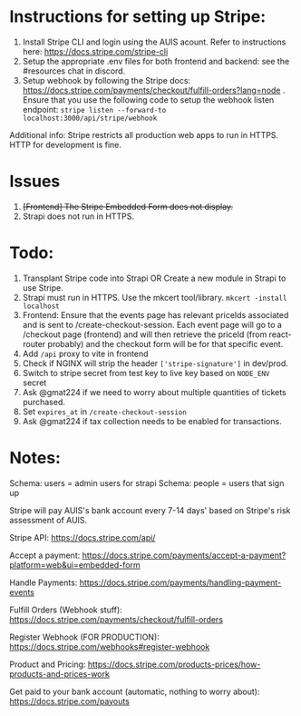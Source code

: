 # Instructions for setting up Stripe:

1. Install Stripe CLI and login using the AUIS acount. Refer to instructions here: https://docs.stripe.com/stripe-cli 
2. Setup the appropriate .env files for both frontend and backend: see the #resources chat in discord. 
3. Setup webhook by following the Stripe docs: https://docs.stripe.com/payments/checkout/fulfill-orders?lang=node . Ensure that you use the following code to setup the webhook listen endpoint: `stripe listen --forward-to localhost:3000/api/stripe/webhook`

Additional info: Stripe restricts all production web apps to run in HTTPS. HTTP for development is fine. 


# Issues

1. ~~[Frontend] The Stripe Embedded Form does not display.~~
2. Strapi does not run in HTTPS. 

# Todo:

1. Transplant Stripe code into Strapi OR Create a new module in Strapi to use Stripe. 
2. Strapi must run in HTTPS. Use the mkcert tool/library. `mkcert -install localhost`
3. Frontend: Ensure that the events page has relevant priceIds associated and is sent to /create-checkout-session. Each event page will go to a /checkout page (frontend) and will then retrieve the priceId (from react-router probably) and the checkout form will be for that specific event. 
4. Add `/api` proxy to vite in frontend
5. Check if NGINX will strip the header `['stripe-signature']` in dev/prod. 
6. Switch to stripe secret from test key to live key based on `NODE_ENV` secret
7. Ask @gmat224 if we need to worry about multiple quantities of tickets purchased. 
8. Set `expires_at` in `/create-checkout-session` 
9. Ask @gmat224 if tax collection needs to be enabled for transactions. 

# Notes:
Schema: users = admin users for strapi
Schema: people = users that sign up

Stripe will pay AUIS's bank account every 7-14 days' based on Stripe's risk assessment of AUIS. 

Stripe API: https://docs.stripe.com/api/

Accept a payment: https://docs.stripe.com/payments/accept-a-payment?platform=web&ui=embedded-form

Handle Payments: https://docs.stripe.com/payments/handling-payment-events

Fulfill Orders (Webhook stuff): https://docs.stripe.com/payments/checkout/fulfill-orders

Register Webhook (FOR PRODUCTION): https://docs.stripe.com/webhooks#register-webhook

Product and Pricing: https://docs.stripe.com/products-prices/how-products-and-prices-work


Get paid to your bank account (automatic, nothing to worry about): https://docs.stripe.com/payouts
